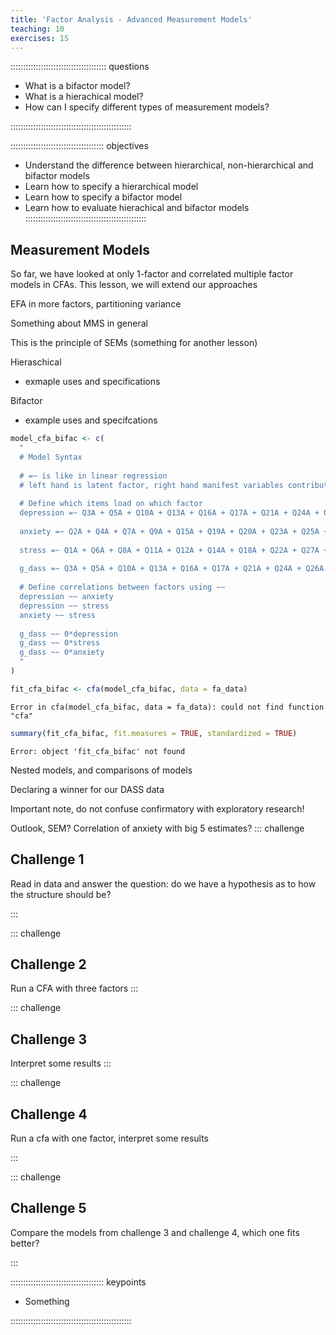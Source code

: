 ```yaml
---
title: 'Factor Analysis - Advanced Measurement Models'
teaching: 10
exercises: 15
---
```


:::::::::::::::::::::::::::::::::::::: questions 

- What is a bifactor model?
- What is a hierachical model?
- How can I specify different types of measurement models?

::::::::::::::::::::::::::::::::::::::::::::::::

::::::::::::::::::::::::::::::::::::: objectives

- Understand the difference between hierarchical, non-hierarchical and bifactor models
- Learn how to specify a hierarchical model
- Learn how to specify a bifactor model
- Learn how to evaluate hierachical and bifactor models
::::::::::::::::::::::::::::::::::::::::::::::::

## Measurement Models

So far, we have looked at only 1-factor and correlated multiple factor models in CFAs. This lesson, we will extend our approaches 

EFA in more factors, partitioning variance 

Something about MMS in general

This is the principle of SEMs (something for another lesson)

Hieraschical
- exmaple uses and specifications

Bifactor
- example uses and specifcations


``` r
model_cfa_bifac <- c(
  "
  # Model Syntax
  
  # =~ is like in linear regression
  # left hand is latent factor, right hand manifest variables contributing
  
  # Define which items load on which factor
  depression =~ Q3A + Q5A + Q10A + Q13A + Q16A + Q17A + Q21A + Q24A + Q26A + Q31A + Q34A + Q37A + Q38A + Q42A
  
  anxiety =~ Q2A + Q4A + Q7A + Q9A + Q15A + Q19A + Q20A + Q23A + Q25A + Q28A + Q30A + Q36A + Q40A + Q41A
  
  stress =~ Q1A + Q6A + Q8A + Q11A + Q12A + Q14A + Q18A + Q22A + Q27A + Q29A + Q32A + Q33A + Q35A + Q39A
  
  g_dass =~ Q3A + Q5A + Q10A + Q13A + Q16A + Q17A + Q21A + Q24A + Q26A + Q31A + Q34A + Q37A + Q38A + Q42A +Q2A + Q4A + Q7A + Q9A + Q15A + Q19A + Q20A + Q23A + Q25A + Q28A + Q30A + Q36A + Q40A + Q41A + Q1A + Q6A + Q8A + Q11A + Q12A + Q14A + Q18A + Q22A + Q27A + Q29A + Q32A + Q33A + Q35A + Q39A
  
  # Define correlations between factors using ~~
  depression ~~ anxiety
  depression ~~ stress
  anxiety ~~ stress
  
  g_dass ~~ 0*depression
  g_dass ~~ 0*stress
  g_dass ~~ 0*anxiety
  "
)
```


``` r
fit_cfa_bifac <- cfa(model_cfa_bifac, data = fa_data)
```

``` error
Error in cfa(model_cfa_bifac, data = fa_data): could not find function "cfa"
```

``` r
summary(fit_cfa_bifac, fit.measures = TRUE, standardized = TRUE)
```

``` error
Error: object 'fit_cfa_bifac' not found
```


Nested models, and comparisons of models

Declaring a winner for our DASS data

Important note, do not confuse confirmatory with exploratory research!

Outlook, SEM? Correlation of anxiety with big 5 estimates?
::: challenge 

## Challenge 1

Read in data and answer the question: do we have a hypothesis as to how the structure should be?

:::

::: challenge 

## Challenge 2

Run a CFA with three factors
:::

::: challenge 

## Challenge 3

Interpret some results
:::

::: challenge 

## Challenge 4

Run a cfa with one factor, interpret some results

:::

::: challenge 

## Challenge 5

Compare the models from challenge 3 and challenge 4, which one fits better?

:::

::::::::::::::::::::::::::::::::::::: keypoints 

- Something

::::::::::::::::::::::::::::::::::::::::::::::::

